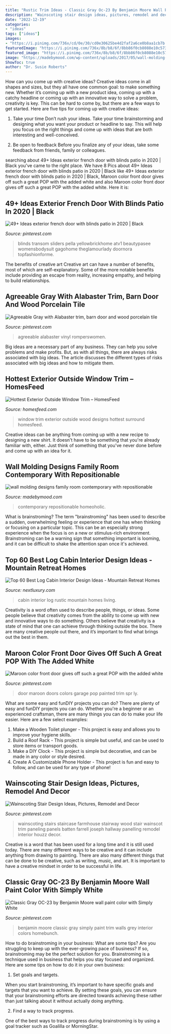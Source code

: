 ```yaml
---
title: "Rustic Trim Ideas - Classic Gray Oc-23 By Benjamin Moore Wall Paint Color With Simply White"
description: "Wainscoting stair design ideas, pictures, remodel and decor"
date: "2022-12-19"
categories:
- "ideas"
tags: ["ideas"]
images:
- "https://i.pinimg.com/736x/cd/0e/30/cd0e30625be4d2faf2a6ce0b8aa1cb7b.jpg"
featuredImage: "https://i.pinimg.com/736x/8b/b8/6f/8bb86f0cb8088e10c5738890493cd0e6.jpg"
featured_image: "https://i.pinimg.com/736x/8b/b8/6f/8bb86f0cb8088e10c5738890493cd0e6.jpg"
image: "https://madebymood.com/wp-content/uploads/2017/05/wall-molding-designs-family-room-contemporary-with-bolster-rectangular-serving-trays.jpg"
ShowToc: true
author: "Dr. Susie Roberts"
---
```



How can you come up with creative ideas?
Creative ideas come in all shapes and sizes, but they all have one common goal: to make something new. Whether it’s coming up with a new product idea, coming up with a catchy headline or coming up with an innovative way to solve a problem, creativity is key. This can be hard to come by, but there are a few ways to get started. Here are five tips for coming up with creative ideas:
1. Take your time
Don’t rush your ideas. Take your time brainstorming and designing what you want your product or headline to say. This will help you focus on the right things and come up with ideas that are both interesting and well-conceived.

2. Be open to feedback
Before you finalize any of your ideas, take some feedback from friends, family or colleagues.

	

		
searching about 49+ Ideas exterior french door with blinds patio in 2020 | Black you've came to the right place. We have 8 Pics about 49+ Ideas exterior french door with blinds patio in 2020 | Black like 49+ Ideas exterior french door with blinds patio in 2020 | Black, Maroon color front door gives off such a great POP with the added white and also Maroon color front door gives off such a great POP with the added white. Here it is:
		
    
## 49+ Ideas Exterior French Door With Blinds Patio In 2020 | Black

<img loading=lazy src="https://i.pinimg.com/736x/f3/1a/03/f31a03f39f8b91bf4bbafde73e77d0ce.jpg" onerror="this.onerror=null;this.src='https://tse4.mm.bing.net/th?id=OIP.zMTEoXNGcsstSQyX136dRQAAAA&amp;pid=15.1';" alt="49+ Ideas exterior french door with blinds patio in 2020 | Black">

_Source: pinterest.com_

>blinds transom sliders pella yellowbrickhome atv1 beautypasee womensbodysuit gagohome theglamourlady doornora topfashionforme. 

	

The benefits of creative art
Creative art can have a number of benefits, most of which are self-explanatory. Some of the more notable benefits include providing an escape from reality, increasing empathy, and helping to build relationships.

    
## Agreeable Gray With Alabaster Trim, Barn Door And Wood Porcelain Tile

<img loading=lazy src="https://i.pinimg.com/736x/41/ae/37/41ae37e30bcc83f80de91bb2322a669f.jpg" onerror="this.onerror=null;this.src='https://tse1.mm.bing.net/th?id=OIP.dFL_mWOy6ZSfvvEZ0knxagHaJ3&amp;pid=15.1';" alt="Agreeable Gray with Alabaster trim, barn door and wood porcelain tile">

_Source: pinterest.com_

>agreeable alabaster vinyl romperswomen. 

	

Big ideas are a necessary part of any business. They can help you solve problems and make profits. But, as with all things, there are always risks associated with big ideas. The article discusses the different types of risks associated with big ideas and how to mitigate them.

    
## Hottest Exterior Outside Window Trim – HomesFeed

<img loading=lazy src="https://homesfeed.com/wp-content/uploads/2015/04/outside-window-trim-in-white-color-with-wood-planks-surround-it.jpg" onerror="this.onerror=null;this.src='https://tse3.mm.bing.net/th?id=OIP.c71K8lucHnyoNLEr-nCHJwHaJ4&amp;pid=15.1';" alt="Hottest Exterior Outside Window Trim – HomesFeed">

_Source: homesfeed.com_

>window trim exterior outside wood designs hottest surround homesfeed. 

	

Creative ideas can be anything from coming up with a new recipe to designing a new shirt. It doesn't have to be something that you're already familiar with, either. Just think of something that you've never done before and come up with an idea for it.

    
## Wall Molding Designs Family Room Contemporary With Repositionable

<img loading=lazy src="https://madebymood.com/wp-content/uploads/2017/05/wall-molding-designs-family-room-contemporary-with-bolster-rectangular-serving-trays.jpg" onerror="this.onerror=null;this.src='https://tse1.mm.bing.net/th?id=OIP.k4EpkEfTBc8pTFxCl3Z-agHaLH&amp;pid=15.1';" alt="wall molding designs family room contemporary with repositionable">

_Source: madebymood.com_

>contemporary repositionable homeoholic. 

	

What is brainstroming?
The term "brainstroming" has been used to describe a sudden, overwhelming feeling or experience that one has when thinking or focusing on a particular topic. This can be an especially strong experience when the focus is on a new or stimulus-rich environment. Brainstroming can be a warning sign that something important is looming, and it can be difficult to shake the attention span once it's achieved.

    
## Top 60 Best Log Cabin Interior Design Ideas - Mountain Retreat Homes

<img loading=lazy src="http://nextluxury.com/wp-content/uploads/living-room-log-cabin-interior-design-rustic-ideas.jpg" onerror="this.onerror=null;this.src='https://tse1.mm.bing.net/th?id=OIP.Y7o-bn41WIzYqt5UwMdZngHaLK&amp;pid=15.1';" alt="Top 60 Best Log Cabin Interior Design Ideas - Mountain Retreat Homes">

_Source: nextluxury.com_

>cabin interior log rustic mountain homes living. 

	

Creativity is a word often used to describe people, things, or ideas. Some people believe that creativity comes from the ability to come up with new and innovative ways to do something. Others believe that creativity is a state of mind that one can achieve through thinking outside the box. There are many creative people out there, and it’s important to find what brings out the best in them.

    
## Maroon Color Front Door Gives Off Such A Great POP With The Added White

<img loading=lazy src="https://i.pinimg.com/736x/8b/b8/6f/8bb86f0cb8088e10c5738890493cd0e6.jpg" onerror="this.onerror=null;this.src='https://tse1.mm.bing.net/th?id=OIP.KcVVx7qixiXd6OOyy224sQHaLh&amp;pid=15.1';" alt="Maroon color front door gives off such a great POP with the added white">

_Source: pinterest.com_

>door maroon doors colors garage pop painted trim spr ly. 

	

What are some easy and funDIY projects you can do?
There are plenty of easy and funDIY projects you can do. Whether you're a beginner or an experienced craftsman, there are many things you can do to make your life easier. Here are a few select examples: 
1. Make a Wooden Toilet plunger - This project is easy and allows you to improve your hygiene skills. 
2. Build a Roof Rack - This project is simple but useful, and can be used to store items or transport goods. 
3. Make a DIY Clock - This project is simple but decorative, and can be made in any color or style desired. 
4. Create A Customizable Phone Holder - This project is fun and easy to follow, and can be used for any type of phone!

    
## Wainscoting Stair Design Ideas, Pictures, Remodel And Decor

<img loading=lazy src="https://i.pinimg.com/736x/bd/42/a5/bd42a53ec0069439bed460f2eb660fe9--wainscoting-stairs-wainscoting-ideas.jpg" onerror="this.onerror=null;this.src='https://tse3.mm.bing.net/th?id=OIP.M6e1hg9e2oUanChKoOjA9gHaJ4&amp;pid=15.1';" alt="Wainscoting Stair Design Ideas, Pictures, Remodel and Decor">

_Source: pinterest.com_

>wainscoting stairs staircase farmhouse stairway wood stair wainscot trim paneling panels batten farrell joseph hallway panelling remodel interior houzz decor. 

	

Creative is a word that has been used for a long time and it is still used today. There are many different ways to be creative and it can include anything from drawing to painting. There are also many different things that can be done to be creative, such as writing, music, and art. It is important to have a creative mindset in order to be successful in life.

    
## Classic Gray OC-23 By Benjamin Moore Wall Paint Color With Simply White

<img loading=lazy src="https://i.pinimg.com/736x/cd/0e/30/cd0e30625be4d2faf2a6ce0b8aa1cb7b.jpg" onerror="this.onerror=null;this.src='https://tse4.mm.bing.net/th?id=OIP.JV5iAGIznGXImWxEDyhPMgHaLH&amp;pid=15.1';" alt="Classic Gray OC-23 by Benjamin Moore wall paint color with Simply White">

_Source: pinterest.com_

>benjamin moore classic gray simply paint trim walls grey interior colors homebunch. 

	

How to do brainstroming in your business: What are some tips?
Are you struggling to keep up with the ever-growing pace of business? If so, brainstroming may be the perfect solution for you. Brainstroming is a technique used in business that helps you stay focused and organized. Here are some tips on how to do it in your own business: 
1. Set goals and targets.

When you start brainstroming, it’s important to have specific goals and targets that you want to achieve. By setting these goals, you can ensure that your brainstroming efforts are directed towards achieving these rather than just talking about it without actually doing anything. 

2. Find a way to track progress.

One of the best ways to track progress during brainstroming is by using a goal tracker such as Goalilla or MorningStar.

